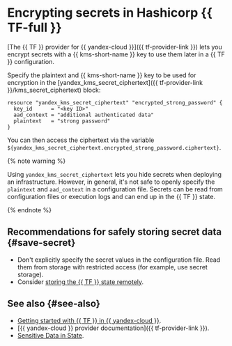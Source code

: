 # Encrypting secrets in Hashicorp {{ TF-full }}

[The {{ TF }} provider for {{ yandex-cloud }}]({{ tf-provider-link }}) lets you encrypt secrets with a {{ kms-short-name }} key to use them later in a {{ TF }} configuration.

Specify the plaintext and {{ kms-short-name }} key to be used for encryption in the [yandex_kms_secret_ciphertext]({{ tf-provider-link }}/kms_secret_ciphertext) block:

```
resource "yandex_kms_secret_ciphertext" "encrypted_strong_password" {
  key_id      = "<key ID>"
  aad_context = "additional authenticated data"
  plaintext   = "strong password"
}
```

You can then access the ciphertext via the variable `${yandex_kms_secret_ciphertext.encrypted_strong_password.ciphertext}`.

{% note warning %}

Using `yandex_kms_secret_ciphertext` lets you hide secrets when deploying an infrastructure. However, in general, it's not safe to openly specify the `plaintext` and `aad_context` in a configuration file. Secrets can be read from configuration files or execution logs and can end up in the {{ TF }} state.

{% endnote %}

## Recommendations for safely storing secret data {#save-secret}

* Don't explicitly specify the secret values in the configuration file. Read them from storage with restricted access (for example, use secret storage).
* Consider [storing the {{ TF }} state remotely](https://www.terraform.io/docs/state/sensitive-data.html).

## See also {#see-also}

* [Getting started with {{ TF }} in {{ yandex-cloud }}](../../tutorials/infrastructure-management/terraform-quickstart.md).
* [{{ yandex-cloud }} provider documentation]({{ tf-provider-link }}).
* [Sensitive Data in State](https://www.terraform.io/docs/state/sensitive-data.html).

